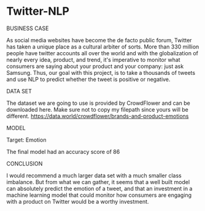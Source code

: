 # Twitter-NLP

BUSINESS CASE 


As social media websites have become the de facto public forum, Twitter has taken a unique place as a cultural arbiter of sorts. More than 330 million people have twitter accounts all over the world and with the globalization of nearly every idea, product, and trend, it's imperative to monitor what consumers are saying about your product and your company: just ask Samsung. Thus, our goal with this project, is to take a thousands of tweets and use NLP to predict whether the tweet is positive or negative. 



DATA SET

The dataset we are going to use is provided by CrowdFlower and can be downloaded here. Make sure not to copy my filepath since yours will be different. https://data.world/crowdflower/brands-and-product-emotions


MODEL 


Target: Emotion

The final model had an accuracy score of 86


CONCLUSION

I would recommend a much larger data set with a much smaller class imbalance. But from what we can gather, it seems
that a well built model can absolutely predict the emotion of a tweet, and that an investment in a machine learning  model that could monitor how consumers are engaging with a product on Twitter would be a worthy investment.  